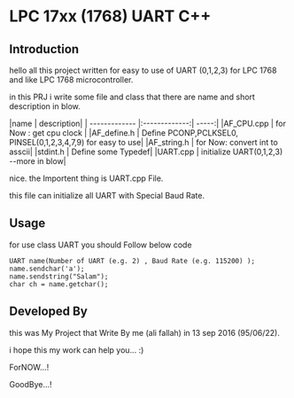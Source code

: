 # LPC 17xx (1768) UART C++

## Introduction
hello all
this project written for easy to use of UART (0,1,2,3) for LPC 1768 and like LPC 1768 microcontroller.


in this PRJ i write some file and class that there are name and short description in blow.

|name        |       description|
| ------------- |:-------------:| -----:|
|AF_CPU.cpp   |   for Now : get cpu clock |
|AF_define.h   |  Define PCONP,PCLKSEL0, PINSEL(0,1,2,3,4,7,9) for easy to use|
|AF_string.h   |  for Now: convert int to asscii|
|stdint.h      |  Define some Typedef|
|UART.cpp      |  initialize UART(0,1,2,3) --more in blow|

  
nice. the Importent thing is UART.cpp File.

this file can initialize all UART with Special Baud Rate.



## Usage
for use class UART you should Follow below code

	UART name(Number of UART (e.g. 2) , Baud Rate (e.g. 115200) );
	name.sendchar('a');
	name.sendstring("Salam");
	char ch = name.getchar();
	


## Developed By
this was My Project that Write By me (ali fallah) in 13 sep 2016 (95/06/22).

i hope this my work can help you... :)

ForNOW...!

GoodBye...!

  
